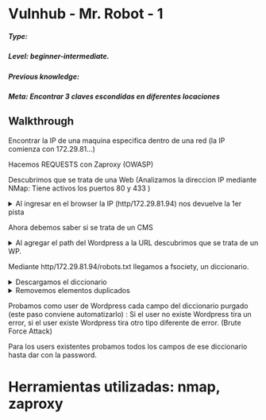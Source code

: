 # Vulnhub - Mr. Robot - 1

##### Type:

##### Level: beginner-intermediate.

##### Previous knowledge:

##### Meta: Encontrar 3 claves escondidas en diferentes locaciones

## Walkthrough

Encontrar la IP de una maquina especifica dentro de una red (la IP comienza con 172.29.81...)

Hacemos REQUESTS con Zaproxy (OWASP)

Descubrimos que se trata de una Web (Analizamos la direccion IP mediante NMap: Tiene activos los puertos 80 y 433 )

<details> 
    <summary>
        Al ingresar en el browser la IP (http/172.29.81.94) nos devuelve la 1er pista
    </summary>
    `flag1of3
</details>

Ahora debemos saber si se trata de un CMS
<details> 
    <summary>
        Al agregar el path del Wordpress a la URL descubrimos que se trata de un WP.
    </summary>
    `http/172.29.81.94/wp-admin.php
</details>

Mediante http/172.29.81.94/robots.txt llegamos a fsociety, un diccionario.

<details> 
    <summary>
        Descargamos el diccionario
    </summary>
    ` # wget 172.29.81.94/fsociety.dicc
</details>

<details> 
    <summary>
        Removemos elementos duplicados
    </summary>
    ` # /Documentos grep fsociety.dic sort-u
</details>

Probamos como user de Wordpress cada campo del diccionario purgado (este paso conviene automatizarlo) : Si el user no existe 
Wordpress tira un error, si el user existe Wordpress tira otro tipo diferente de error. (Brute Force Attack)

Para los users existentes probamos todos los campos de ese diccionario hasta dar con la password.

# Herramientas utilizadas: nmap, zaproxy
